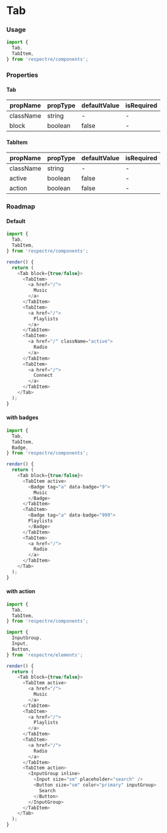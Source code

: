 # Tab

### Usage

```js
import {
  Tab,
  TabItem,
} from 'respectre/components';
```

### Properties

#### Tab

| propName  | propType | defaultValue | isRequired |
| --------- | -------- | ------------ | ---------- |
| className | string   | -            | -          |
| block     | boolean  | false        | -          |

#### TabItem

| propName  | propType | defaultValue | isRequired |
| --------- | -------- | ------------ | ---------- |
| className | string   | -            | -          |
| active    | boolean  | false        | -          |
| action    | boolean  | false        | -          |

### Roadmap

#### Default

```js
import {
  Tab,
  TabItem,
} from 'respectre/components';

render() {
  return (
    <Tab block={true/false}>
      <TabItem>
        <a href="/">
          Music
        </a>
      </TabItem>
      <TabItem>
        <a href="/">
          Playlists
        </a>
      </TabItem>
      <TabItem>
        <a href="/" className="active">
          Radio
        </a>
      </TabItem>
      <TabItem>
        <a href="/">
          Connect
        </a>
      </TabItem>
    </Tab>
  );
}
```
#### with badges

```js
import {
  Tab,
  TabItem,
  Badge,
} from 'respectre/components';

render() {
  return (
    <Tab block={true/false}>
      <TabItem active>
        <Badge tag="a" data-badge="9">
          Music
        </Badge>
      </TabItem>
      <TabItem>
        <Badge tag="a" data-badge="999">
        Playlists
        </Badge>
      </TabItem>
      <TabItem>
        <a href="/">
          Radio
        </a>
      </TabItem>
    </Tab>
  );
}
```

#### with action

```js
import {
  Tab,
  TabItem,
} from 'respectre/components';

import {
  InputGroup,
  Input,
  Button,
} from 'respectre/elements';

render() {
  return (
    <Tab block={true/false}>
      <TabItem active>
        <a href="/">
          Music
        </a>
      </TabItem>
      <TabItem>
        <a href="/">
          Playlists
        </a>
      </TabItem>
      <TabItem>
        <a href="/">
          Radio
        </a>
      </TabItem>
      <TabItem action>
        <InputGroup inline>
          <Input size="sm" placeholder="search" />
          <Button size="sm" color="primary" inputGroup>
            Search
          </Button>
        </InputGroup>
      </TabItem>
    </Tab>
  );
}
```